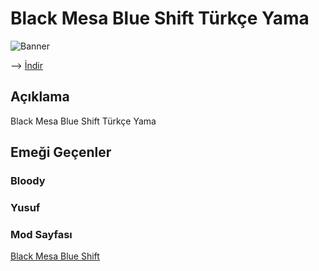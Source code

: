 # Black Mesa Blue Shift Türkçe Yama
![Banner](https://media.discordapp.net/attachments/616121689104973834/1051610671965540362/Turkce-Yama-Kapak-1.png//)

--> [İndir](https://github.com//releases)
## Açıklama

 Black Mesa Blue Shift Türkçe Yama

## Emeği Geçenler

### Bloody
### Yusuf

### Mod Sayfası
[Black Mesa Blue Shift](https://steamcommunity.com/sharedfiles/filedetails/?id=1276710601)

